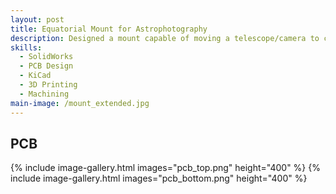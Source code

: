 ```yaml
---
layout: post
title: Equatorial Mount for Astrophotography
description: Designed a mount capable of moving a telescope/camera to celestial objects and tracking them as they rotate in the night sky. It uses stepper motors integrated with planetary and strain wave gearboxes to achieve a very high gear reduction (1000:1) in order to increase torque and resolution. Also, it is controlled using a custom PCB, which will run the Onstep control system.
skills:
  - SolidWorks
  - PCB Design
  - KiCad
  - 3D Printing
  - Machining
main-image: /mount_extended.jpg
---
```


## PCB

{% include image-gallery.html images="pcb_top.png" height="400" %}
{% include image-gallery.html images="pcb_bottom.png" height="400" %}
